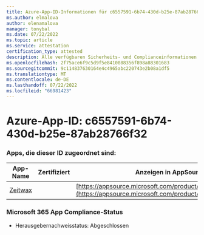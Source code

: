 ```yaml
---
title: Azure-App-ID-Informationen für c6557591-6b74-430d-b25e-87ab28766f32
ms.author: elmalova
author: elenamalova
manager: tonybal
ms.date: 07/22/2022
ms.topic: article
ms.service: attestation
certification_type: attested
description: Alle verfügbaren Sicherheits- und Complianceinformationen für c6557591-6b74-430d-b25e-87ab28766f32.
ms.openlocfilehash: 2f75ace6f9c5d9f5e8410088356f898a88301683
ms.sourcegitcommit: 9c114837630164e4c4965abc220743e2b08a1df5
ms.translationtype: MT
ms.contentlocale: de-DE
ms.lasthandoff: 07/22/2022
ms.locfileid: "66981423"
---
```

# <a name="azure-app-id-c6557591-6b74-430d-b25e-87ab28766f32"></a>Azure-App-ID: c6557591-6b74-430d-b25e-87ab28766f32


### <a name="apps-associated-with-this-id"></a>Apps, die dieser ID zugeordnet sind:
| **App-Name** | **Zertifiziert** | **Anzeigen in AppSource** |
|--------------|---------------|-----------------------|
| [Zeitwax](../forward/WA200004428.md) |  | [https://appsource.microsoft.com/product/office/WA200004428](https://appsource.microsoft.com/product/office/WA200004428) |

### <a name="microsoft-365-app-compliance-status"></a>Microsoft 365 App Compliance-Status
- Herausgebernachweisstatus: Abgeschlossen
